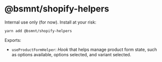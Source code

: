 # @bsmnt/shopify-helpers

Internal use only (for now). Install at your risk:

```zsh
yarn add @bsmnt/shopify-helpers
```

Exports:

- `useProductFormHelper`: _Hook_ that helps manage product form state, such as options available, options selected, and variant selected.
